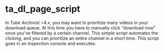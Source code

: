 # ta_dl_page_script
In Tube Archivist ~4.x, you may want to prioritize many videos in your download queue.  At this time you have to manually click "download now" once you've filtered by a certain channel.  This simple script automates the clicking, and you can prioritize an entire channel in a short time.  This script goes in an inspection console and executes.
